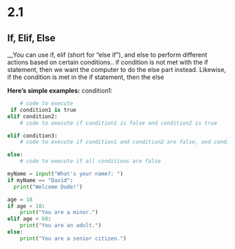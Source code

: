 # 2.1
## If, Elif, Else 
__You can use if, elif (short for “else if”), and else to perform different actions based on certain conditions.. if condition is not met with the if statement, then we want the computer to do the else part instead. Likewise, if the condition is met in the if statement, then the else


**Here’s simple examples:**
condition1:

````python
    # code to execute
 if condition1 is true
elif condition2:
    # code to execute if condition1 is false and condition2 is true

elif condition3:
    # code to execute if condition1 and condition2 are false, and condition3 is true

else:
    # code to execute if all conditions are false
````


````python
myName = input("What's your name?: ") 
if myName == "David":
  print("Welcome Dude!")

age = 18
if age < 18:
    print("You are a minor.")
elif age < 60:
    print("You are an adult.")
else:
    print("You are a senior citizen.")
````
